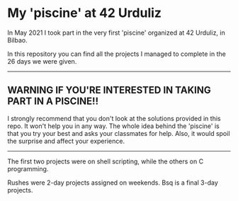 # My 'piscine' at 42 Urduliz

In May 2021 I took part in the very first 'piscine' organized at 42 Urduliz, in Bilbao.

In this repository you can find all the projects I managed to complete in the 26 days we were given. 

---
## WARNING IF YOU'RE INTERESTED IN TAKING PART IN A PISCINE!!
I strongly recommend that you don't look at the solutions provided in this repo. It won't help you in any way. The whole idea behind the 'piscine' is that you try your best and asks your classmates for help. Also, it would spoil the surprise and affect your experience.

---

The first two projects were on shell scripting, while the others on C programming.

Rushes were 2-day projects assigned on weekends. Bsq is a final 3-day projects.
